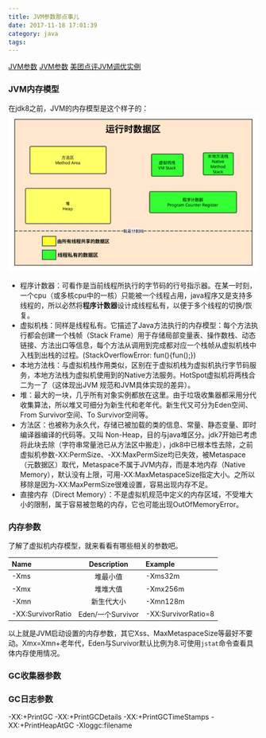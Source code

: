 ```yaml
---
title: JVM参数那点事儿
date: 2017-11-18 17:01:39
category: java
tags:
---
```

[JVM参数](https://www.cnblogs.com/edwardlauxh/archive/2010/04/25/1918603.html)
[JVM参数](https://www.cnblogs.com/redcreen/archive/2011/05/04/2037057.html)
[美团点评JVM调优实例](https://mp.weixin.qq.com/s?__biz=MjM5NjQ5MTI5OA==&mid=2651747273&idx=1&sn=7f947064a41eeecb6816a5d0838581ae&chksm=bd12aa848a65239289d5c39264e89bd175f377f6554bfe93b37ad6498cf13deff356333c5398&mpshare=1&scene=1&srcid=0108Pp81UenqcrqRmaMO1QNW&pass_ticket=w9AQASPqUnr1vwbOOlNXlTVA9QD8RoqlKcW5%2FRGKjfiKy9ShiDmnCQTcz4Z2UZQi#rd)
### JVM内存模型
在jdk8之前，JVM的内存模型是这个样子的：
![](/2017/11/18/JVM%E5%8F%82%E6%95%B0%E9%82%A3%E7%82%B9%E4%BA%8B%E5%84%BF/mem.svg)
- 程序计数器：可看作是当前线程所执行的字节码的行号指示器。在某一时刻，一个cpu（或多核cpu中的一核）只能被一个线程占用，java程序又是支持多线程的，所以必然将**程序计数器**设计成线程私有，以便于多个线程的切换/恢复。
- 虚拟机栈：同样是线程私有。它描述了Java方法执行的内存模型：每个方法执行都会创建一个栈帧（Stack Frame）用于存储局部变量表、操作数栈、动态链接、方法出口等信息，每个方法从调用到完成都对应一个栈帧从虚拟机栈中入栈到出栈的过程。(StackOverflowError: fun(){fun();})
- 本地方法栈：与虚拟机栈作用类似，区别在于虚拟机栈为虚拟机执行字节码服务，本地方法栈为虚拟机使用到的Native方法服务。HotSpot虚拟机将两栈合二为一了（这体现出JVM 规范和JVM具体实现的差异）。
- 堆：最大的一块，几乎所有对象实例都放在这里。由于垃圾收集器都采用分代收集算法，所以堆又可细分为新生代和老年代。新生代又可分为Eden空间、From Survivor空间、To Survivor空间等。
- 方法区：也被称为永久代，存储已被加载的类的信息、常量、静态变量、即时编译器编译的代码等。又叫 Non-Heap，目的与java堆区分。jdk7开始已考虑将此块去除（字符串常量池已从方法区中搬走），jdk8中已根本性去除，之前虚拟机参数-XX:PermSize、-XX:MaxPermSize均已失效，被Metaspace（元数据区）取代，Metaspace不属于JVM内存，而是本地内存（Native Memory），默认没有上限，可用-XX:MaxMetaspaceSize指定大小。之所以移除是因为-XX:MaxPermSize很难设置，容易出现内存不足。
- 直接内存（Direct Memory）：不是虚拟机规范中定义的内存区域，不受堆大小的限制，属于容易被忽略的内存，它也可能出现OutOfMemoryError。

### 内存参数
了解了虚拟机内存模型，就来看看有哪些相关的参数吧。

|Name   |  Description | Example |
|:----- | :-------: | :------ |
|-Xms   | 堆最小值    |  -Xms32m |
|-Xmx   | 堆堆大值    |  -Xmx256m |
|-Xmn   | 新生代大小   |  -Xmn128m |
|-XX:SurvivorRatio | Eden/一个Survivor | -XX:SurvivorRatio=8 |

以上就是JVM启动设置的内存参数，其它Xss、MaxMetaspaceSize等最好不要动。Xmx=Xmn+老年代，Eden与Survivor默认比例为8.可使用`jstat`命令查看具体内存使用情况。

### GC收集器参数

### GC日志参数
-XX:+PrintGC
-XX:+PrintGCDetails
-XX:+PrintGCTimeStamps
-XX:+PrintHeapAtGC
-Xloggc:filename

